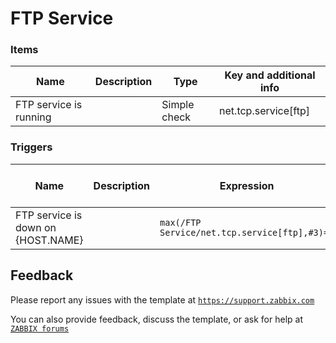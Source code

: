 
# FTP Service


### Items

|Name|Description|Type|Key and additional info|
|----|-----------|----|-----------------------|
|FTP service is running||Simple check|net.tcp.service[ftp]|

### Triggers

|Name|Description|Expression|Severity|Dependencies and additional info|
|----|-----------|----------|--------|--------------------------------|
|FTP service is down on {HOST.NAME}||`max(/FTP Service/net.tcp.service[ftp],#3)=0`|Average||

## Feedback

Please report any issues with the template at [`https://support.zabbix.com`](https://support.zabbix.com)

You can also provide feedback, discuss the template, or ask for help at [`ZABBIX forums`](https://www.zabbix.com/forum/zabbix-suggestions-and-feedback)

